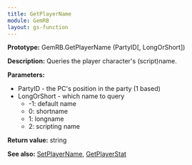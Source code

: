```yaml
---
title: GetPlayerName
module: GemRB
layout: gs-function
---
```


**Prototype:** GemRB.GetPlayerName (PartyID[, LongOrShort])

**Description:** Queries the player character's (script)name.

**Parameters:**
  * PartyID - the PC's position in the party (1 based)
  * LongOrShort - which name to query
    * -1: default name
    * 0: shortname
    * 1: longname
    * 2: scripting name

**Return value:** string

**See also:** [SetPlayerName](SetPlayerName.md), [GetPlayerStat](GetPlayerStat.md)
